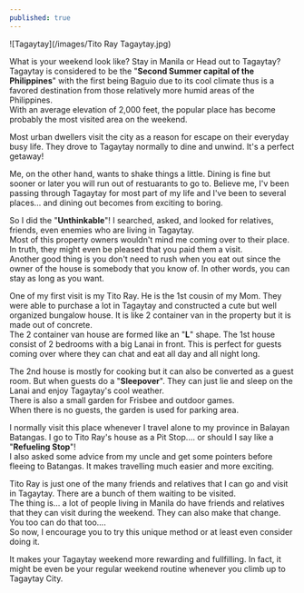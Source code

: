 ```yaml
---
published: true
---
```

![Tagaytay](/images/Tito Ray Tagaytay.jpg)

What is your weekend look like? Stay in Manila or Head out to Tagaytay?   
Tagaytay is considered to be the "**Second Summer capital of the Philippines**" with the first being Baguio due to its cool climate thus is a favored destination from those relatively more humid areas of the Philippines.   
With an average elevation of 2,000 feet, the popular place has become probably the most visited area on the weekend. 

Most urban dwellers visit the city as a reason for escape on their everyday busy life. They drove to Tagaytay normally to dine and unwind. It's a perfect getaway!

Me, on the other hand, wants to shake things a little. Dining is fine but sooner or later you will run out of restuarants to go to. Believe me, I'v been passing through Tagaytay for most part of my life and I've been to several places... and dining out becomes from exciting to boring.

So I did the "**Unthinkable**"! I searched, asked, and looked for relatives, friends, even enemies who are living in Tagaytay.   
Most of this property owners wouldn't mind me coming over to their place. In truth, they might even be pleased that you paid them a visit.   
Another good thing is you don't need to rush when you eat out since the owner of the house is somebody that you know of. In other words, you can stay as long as you want.

One of my first visit is my Tito Ray. He is the 1st cousin of my Mom. They were able to purchase a lot in Tagaytay and constructed a cute but well organized bungalow house. It is like 2 container van in the property but it is made out of concrete.   
The 2 container van house are formed like an "**L**" shape. The 1st house consist of 2 bedrooms with a big Lanai in front. This is perfect for guests coming over where they can chat and eat all day and all night long. 

The 2nd house is mostly for cooking but it can also be converted as a guest room. But when guests do a "**Sleepover**". They can just lie and sleep on the Lanai and enjoy Tagaytay's cool weather.   
There is also a small garden for Frisbee and outdoor games.   
When there is no guests, the garden is used for parking area.

I normally visit this place whenever I travel alone to my province in Balayan Batangas. I go to Tito Ray's house as a Pit Stop.... or should I say like a "**Refueling Stop**"!   
I also asked some advice from my uncle and get some pointers before fleeing to Batangas. It makes travelling much easier and more exciting.

Tito Ray is just one of the many friends and relatives that I can go and visit in Tagaytay. There are a bunch of them waiting to be visited.   
The thing is... a lot of people living in Manila do have friends and relatives that they can visit during the weekend. They can also make that change. You too can do that too....  
So now, I encourage you to try this unique method or at least even consider doing it. 

It makes your Tagaytay weekend more rewarding and fullfilling. In fact, it might be even be your regular weekend routine whenever you climb up to Tagaytay City. 
